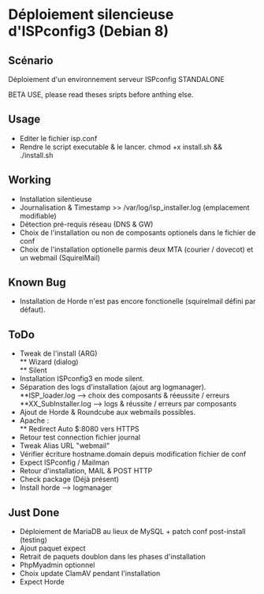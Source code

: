 # Déploiement silencieuse d'ISPconfig3 (Debian 8)

## Scénario
 Déploiement d'un environnement serveur ISPconfig STANDALONE<br/>
 
BETA USE, please read theses sripts before anthing else.

## Usage
 * Editer le fichier isp.conf
 * Rendre le script executable & le lancer.
  chmod +x install.sh && ./install.sh<br/>

## Working
  * Installation silentieuse
  * Journalisation & Timestamp >> /var/log/isp_installer.log (emplacement modifiable)
  * Détection pré-requis réseau (DNS & GW)
  * Choix de l'installation ou non de composants optionels dans le fichier de conf
  * Choix de l'installation optionelle parmis deux MTA (courier / dovecot) et un webmail (SquirelMail)

## Known Bug
  * Installation de Horde n'est pas encore fonctionelle (squirelmail défini par défaut).
  
## ToDo
  * Tweak de l'install (ARG)<br/>
    ** Wizard (dialog)<br/>
    ** Silent
  * Installation ISPconfig3 en mode silent.
  * Séparation des logs d'installation (ajout arg logmanager).<br/>
    **ISP_loader.log --> choix des composants & réeussite / erreurs<br/>
    **XX_SubInstaller.log --> logs & réussite / erreurs par composants
  * Ajout de Horde & Roundcube aux webmails possibles.
  * Apache :<br/>
  	** Redirect Auto $:8080 vers HTTPS
  * Retour test connection fichier journal
  * Tweak Alias URL "webmail"
  * Vérifier écriture hostname.domain depuis modification fichier de conf
  * Expect ISPconfig / Mailman
  * Retour d'installation, MAIL & POST HTTP
  * Check package (Déjà présent)
  * Install horde --> logmanager

## Just Done
  * Déploiement de MariaDB au lieux de MySQL + patch conf post-install (testing)
  * Ajout paquet expect
  * Retrait de paquets doublon dans les phases d'installation
  * PhpMyadmin optionnel
  * Choix update ClamAV pendant l'installation
  * Expect Horde